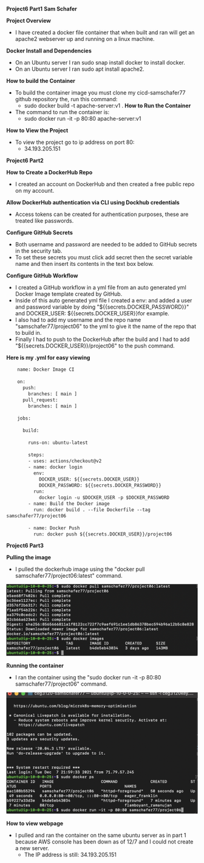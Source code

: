 **Project6 Part1**
**Sam Schafer**

**Project Overview**
- I have created a docker file container that when built and ran will get an apache2 webserver up and running on a linux machine.

**Docker Install and Dependencies**
- On an Ubuntu server I ran sudo snap install docker to install docker.
- On an Ubuntu server I ran sudo apt install apache2.

**How to build the Container**
- To build the container image you must clone my cicd-samschafer77 github repository the, run this command:
    -  sudo docker build -t apache-server:v1 .
**How to Run the Container**
- The command to run the container is:
    - sudo docker run -it -p 80:80 apache-server:v1

**How to View the Project**
- To view the project go to ip address on port 80:
    - 34.193.205.151

**Project6 Part2**

**How to Create a DockerHub Repo**
- I created an account on DockerHub and then created a free public repo on my account.

**Allow DockerHub authentication via CLI using Dockhub credentials**
- Access tokens can be created for authentication purposes, these are treated like passwords.

**Configure GitHub Secrets**
- Both username and password are needed to be added to GitHub secrets in the security tab. 
- To set these secrets you must click add secret then the secret variable name and then insert its contents in the text box below.

**Configure GitHub Workflow**
- I created a GitHub workflow in a yml file from an auto generated yml Docker Image template created by GitHub. 
- Inside of this auto generated yml file I created a env: and added a user and password variable by doing "${{secrets.DOCKER_PASSWORD}}" and DOCKER_USER: ${{secrets.DOCKER_USER}}for example.
- I also had to add my username and the repo name "samschafer77/project06" to the yml to give it the name of the repo that to build in.
- Finally I had to push to the DockerHub after the build and I had to add "${{secrets.DOCKER_USER}}/project06" to the push command.

**Here is my .yml for easy viewing**

        name: Docker Image CI

        on:
          push:
            branches: [ main ]
          pull_request:
            branches: [ main ]

        jobs:

          build:

            runs-on: ubuntu-latest

            steps:
            - uses: actions/checkout@v2
            - name: docker login
              env: 
                DOCKER_USER: ${{secrets.DOCKER_USER}}
                DOCKER_PASSWORD: ${{secrets.DOCKER_PASSWORD}}
              run:
                docker login -u $DOCKER_USER -p $DOCKER_PASSWORD
            - name: Build the Docker image
              run: docker build . --file Dockerfile --tag samschafer77/project06

            - name: Docker Push
              run: docker push ${{secrets.DOCKER_USER}}/project06
  
**Project6 Part3**

**Pulling the image**
- I pulled the dockerhub image using the "docker pull samschafer77/project06:latest" command.

![Screenshot](images/docker_deployment.png)

**Running the container**
- I ran the container using the "sudo docker run -it -p 80:80 samschafer77/project06" command.

![Screenshot](images/docker_run.png)

**How to view webpage**
- I pulled and ran the container on the same ubuntu server as in part 1 because AWS console has been down as of 12/7 and I could not create a new server.
  - The IP address is still: 34.193.205.151